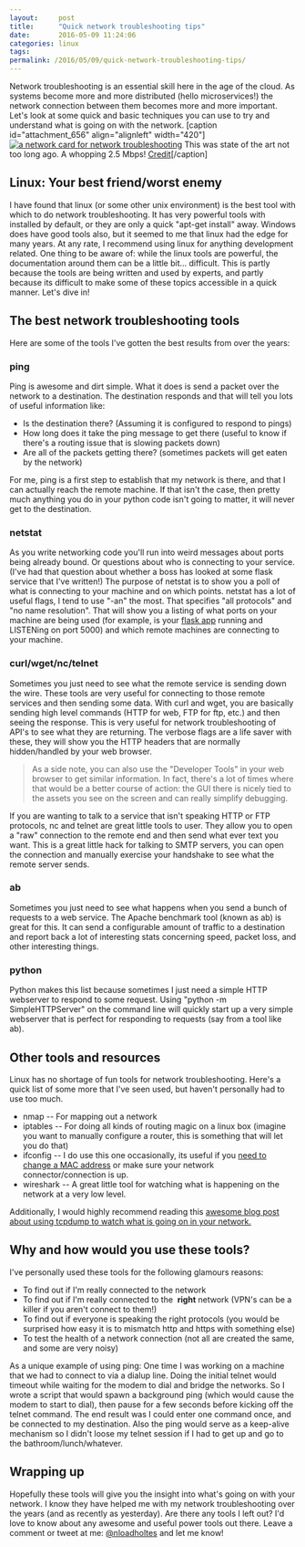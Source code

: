 ```yaml
---
layout:     post
title:      "Quick network troubleshooting tips"
date:       2016-05-09 11:24:06
categories: linux
tags:  
permalink: /2016/05/09/quick-network-troubleshooting-tips/
---
```

Network troubleshooting is an essential skill here in the age of the cloud. As systems become more and more distributed (hello microservices!) the network connection between them becomes more and more important. Let's look at some quick and basic techniques you can use to try and understand what is going on with the network. [caption id="attachment_656" align="alignleft" width="420"][![a network card for network troubleshooting](https://ironboundsoftware.com/blog/wp-content/uploads/2016/04/640px-ForeRunnerLE_25_ATM_Network_Interface_1-420x280.jpg)](https://ironboundsoftware.com/blog/wp-content/uploads/2016/04/640px-ForeRunnerLE_25_ATM_Network_Interface_1.jpg) This was state of the art not too long ago. A whopping 2.5 Mbps! [Credit](https://commons.wikimedia.org/wiki/File:ForeRunnerLE_25_ATM_Network_Interface_\(1\).jpg)[/caption] 

## Linux: Your best friend/worst enemy

I have found that linux (or some other unix environment) is the best tool with which to do network troubleshooting. It has very powerful tools with installed by default, or they are only a quick "apt-get install" away. Windows does have good tools also, but it seemed to me that linux had the edge for many years. At any rate, I recommend using linux for anything development related. One thing to be aware of: while the linux tools are powerful, the documentation around them can be a little bit... difficult. This is partly because the tools are being written and used by experts, and partly because its difficult to make some of these topics accessible in a quick manner. Let's dive in! 

## The best network troubleshooting tools

Here are some of the tools I've gotten the best results from over the years: 

### ping

Ping is awesome and dirt simple. What it does is send a packet over the network to a destination. The destination responds and that will tell you lots of useful information like: 

  * Is the destination there? (Assuming it is configured to respond to pings)
  * How long does it take the ping message to get there (useful to know if there's a routing issue that is slowing packets down)
  * Are all of the packets getting there? (sometimes packets will get eaten by the network)

For me, ping is a first step to establish that my network is there, and that I can actually reach the remote machine. If that isn't the case, then pretty much anything you do in your python code isn't going to matter, it will never get to the destination. 

### netstat

As you write networking code you'll run into weird messages about ports being already bound. Or questions about who is connecting to your service. (I've had that question about whether a boss has looked at some flask service that I've written!) The purpose of netstat is to show you a poll of what is connecting to your machine and on which points. netstat has a lot of useful flags, I tend to use "-an" the most. That specifies "all protocols" and "no name resolution". That will show you a listing of what ports on your machine are being used (for example, is your [flask app](http://flask.pocoo.org/) running and LISTENing on port 5000) and which remote machines are connecting to your machine. 

### curl/wget/nc/telnet

Sometimes you just need to see what the remote service is sending down the wire. These tools are very useful for connecting to those remote services and then sending some data. With curl and wget, you are basically sending high level commands (HTTP for web, FTP for ftp, etc.) and then seeing the response. This is very useful for network troubleshooting of API's to see what they are returning. The verbose flags are a life saver with these, they will show you the HTTP headers that are normally hidden/handled by your web browser. 

> As a side note, you can also use the "Developer Tools" in your web browser to get similar information. In fact, there's a lot of times where that would be a better course of action: the GUI there is nicely tied to the assets you see on the screen and can really simplify debugging.

If you are wanting to talk to a service that isn't speaking HTTP or FTP protocols, nc and telnet are great little tools to user. They allow you to open a "raw" connection to the remote end and then send what ever text you want. This is a great little hack for talking to SMTP servers, you can open the connection and manually exercise your handshake to see what the remote server sends. 

### ab

Sometimes you just need to see what happens when you send a bunch of requests to a web service. The Apache benchmark tool (known as ab) is great for this. It can send a configurable amount of traffic to a destination and report back a lot of interesting stats concerning speed, packet loss, and other interesting things. 

### python

Python makes this list because sometimes I just need a simple HTTP webserver to respond to some request. Using "python -m SimpleHTTPServer" on the command line will quickly start up a very simple webserver that is perfect for responding to requests (say from a tool like ab). 

## Other tools and resources

Linux has no shortage of fun tools for network troubleshooting. Here's a quick list of some more that I've seen used, but haven't personally had to use too much. 

  * nmap -- For mapping out a network
  * iptables -- For doing all kinds of routing magic on a linux box (imagine you want to manually configure a router, this is something that will let you do that)
  * ifconfig -- I do use this one occasionally, its useful if you [need to change a MAC address](https://en.wikibooks.org/wiki/Changing_Your_MAC_Address/Linux) or make sure your network connector/connection is up.
  * wireshark -- A great little tool for watching what is happening on the network at a very low level.

Additionally, I would highly recommend reading this [awesome blog post about using tcpdump to watch what is going on in your network.](http://jvns.ca/blog/2016/03/16/tcpdump-is-amazing/)

## Why and how would you use these tools?

I've personally used these tools for the following glamours reasons: 

  * To find out if I'm really connected to the network
  * To find out if I'm really connected to the  **right** network (VPN's can be a killer if you aren't connect to them!)
  * To find out if everyone is speaking the right protocols (you would be surprised how easy it is to mismatch http and https with something else)
  * To test the health of a network connection (not all are created the same, and some are very noisy)

As a unique example of using ping: One time I was working on a machine that we had to connect to via a dialup line. Doing the initial telnet would timeout while waiting for the modem to dial and bridge the networks. So I wrote a script that would spawn a background ping (which would cause the modem to start to dial), then pause for a few seconds before kicking off the telnet command. The end result was I could enter one command once, and be connected to my destination. Also the ping would serve as a keep-alive mechanism so I didn't loose my telnet session if I had to get up and go to the bathroom/lunch/whatever. 

## Wrapping up

Hopefully these tools will give you the insight into what's going on with your network. I know they have helped me with my network troubleshooting over the years (and as recently as yesterday). Are there any tools I left out? I'd love to know about any awesome and useful power tools out there. Leave a comment or tweet at me: [@nloadholtes](https://twitter.com/nloadholtes) and let me know!
